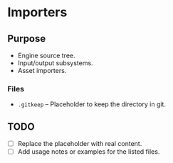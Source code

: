 # Importers

## Purpose
- Engine source tree.
- Input/output subsystems.
- Asset importers.

### Files
- `.gitkeep` – Placeholder to keep the directory in git.

## TODO
- [ ] Replace the placeholder with real content.
- [ ] Add usage notes or examples for the listed files.
